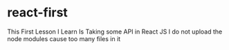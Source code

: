 # react-first
This First Lesson I Learn Is Taking some API in React JS 
I do not upload the node modules cause too many files in it
